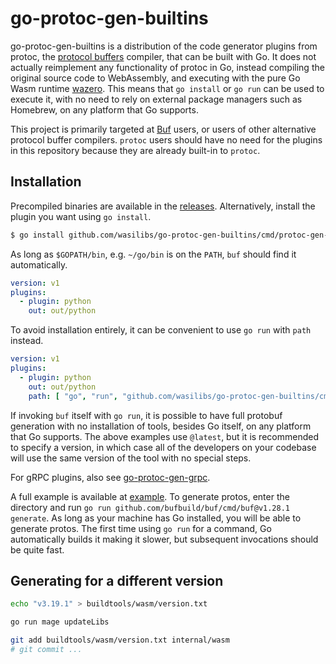 # go-protoc-gen-builtins

go-protoc-gen-builtins is a distribution of the code generator plugins from protoc, the
[protocol buffers][1] compiler, that can be built with Go. It does not actually reimplement any
functionality of protoc in Go, instead compiling the original source code to WebAssembly, and
executing with the pure Go Wasm runtime [wazero][2]. This means that `go install` or `go run`
can be used to execute it, with no need to rely on external package managers such as Homebrew,
on any platform that Go supports.

This project is primarily targeted at [Buf][3] users, or users of other alternative protocol buffer
compilers. `protoc` users should have no need for the plugins in this repository because they are
already built-in to `protoc`.

## Installation

Precompiled binaries are available in the [releases](https://github.com/wasilibs/go-protoc-gen-builtins/releases).
Alternatively, install the plugin you want using `go install`.

```bash
$ go install github.com/wasilibs/go-protoc-gen-builtins/cmd/protoc-gen-python@latest
```

As long as `$GOPATH/bin`, e.g. `~/go/bin` is on the `PATH`, `buf` should find it automatically.

```yaml
version: v1
plugins:
  - plugin: python
    out: out/python
```

To avoid installation entirely, it can be convenient to use `go run` with `path` instead.

```yaml
version: v1
plugins:
  - plugin: python
    out: out/python
    path: [ "go", "run", "github.com/wasilibs/go-protoc-gen-builtins/cmd/protoc-gen-python@latest" ]
```

If invoking `buf` itself with `go run`, it is possible to have full protobuf generation with no
installation of tools, besides Go itself, on any platform that Go supports. The above examples use
`@latest`, but it is recommended to specify a version, in which case all of the developers on your
codebase will use the same version of the tool with no special steps.

For gRPC plugins, also see [go-protoc-gen-grpc][4].

A full example is available at [example](./example/). To generate protos, enter the directory and run
`go run github.com/bufbuild/buf/cmd/buf@v1.28.1 generate`. As long as your machine has Go installed,
you will be able to generate protos. The first time using `go run` for a command, Go automatically builds
it making it slower, but subsequent invocations should be quite fast.

[1]: https://protobuf.dev/

[2]: https://wazero.io/

[3]: https://buf.build/

[4]: https://github.com/wasilibs/go-protoc-gen-builtins-gen-grpc

## Generating for a different version

```bash
echo "v3.19.1" > buildtools/wasm/version.txt

go run mage updateLibs

git add buildtools/wasm/version.txt internal/wasm
# git commit ...
```
